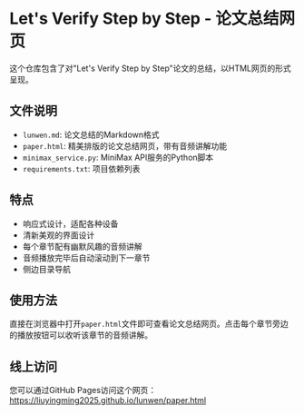 # Let's Verify Step by Step - 论文总结网页

这个仓库包含了对"Let's Verify Step by Step"论文的总结，以HTML网页的形式呈现。

## 文件说明

- `lunwen.md`: 论文总结的Markdown格式
- `paper.html`: 精美排版的论文总结网页，带有音频讲解功能
- `minimax_service.py`: MiniMax API服务的Python脚本
- `requirements.txt`: 项目依赖列表

## 特点

- 响应式设计，适配各种设备
- 清新美观的界面设计
- 每个章节配有幽默风趣的音频讲解
- 音频播放完毕后自动滚动到下一章节
- 侧边目录导航

## 使用方法

直接在浏览器中打开`paper.html`文件即可查看论文总结网页。点击每个章节旁边的播放按钮可以收听该章节的音频讲解。

## 线上访问

您可以通过GitHub Pages访问这个网页：https://liuyingming2025.github.io/lunwen/paper.html
